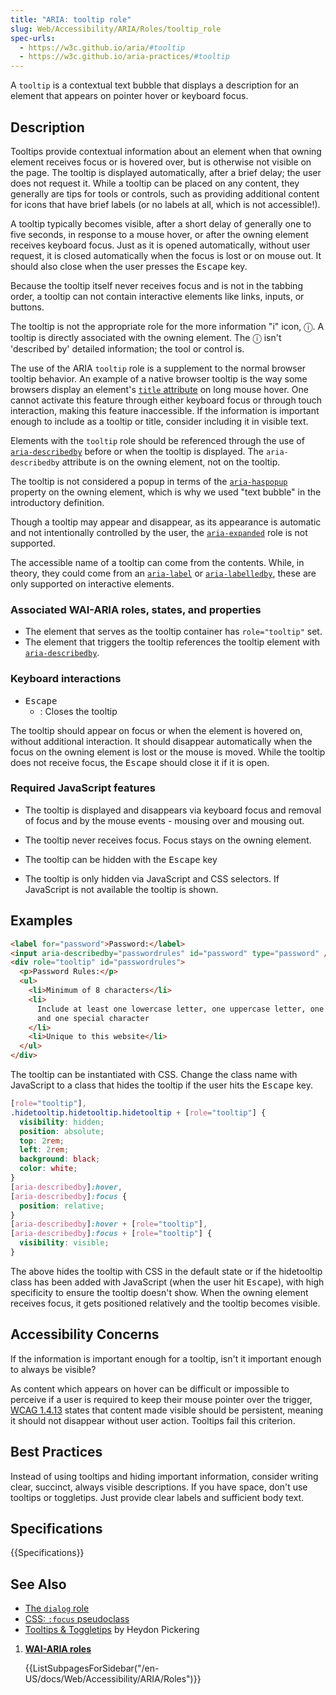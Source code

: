 ```yaml
---
title: "ARIA: tooltip role"
slug: Web/Accessibility/ARIA/Roles/tooltip_role
spec-urls:
  - https://w3c.github.io/aria/#tooltip
  - https://w3c.github.io/aria-practices/#tooltip
---
```


A `tooltip` is a contextual text bubble that displays a description for an element that appears on pointer hover or keyboard focus.

## Description

Tooltips provide contextual information about an element when that owning element receives focus or is hovered over, but is otherwise not visible on the page. The tooltip is displayed automatically, after a brief delay; the user does not request it. While a tooltip can be placed on any content, they generally are tips for tools or controls, such as providing additional content for icons that have brief labels (or no labels at all, which is not accessible!).

A tooltip typically becomes visible, after a short delay of generally one to five seconds, in response to a mouse hover, or after the owning element receives keyboard focus. Just as it is opened automatically, without user request, it is closed automatically when the focus is lost or on mouse out. It should also close when the user presses the <kbd>Escape</kbd> key.

Because the tooltip itself never receives focus and is not in the tabbing order, a tooltip can not contain interactive elements like links, inputs, or buttons.

The tooltip is not the appropriate role for the more information "i" icon, ⓘ. A tooltip is directly associated with the owning element. The ⓘ isn't 'described by' detailed information; the tool or control is.

The use of the ARIA `tooltip` role is a supplement to the normal browser tooltip behavior. An example of a native browser tooltip is the way some browsers display an element's [`title` attribute](/en-US/docs/Web/HTML/Global_attributes/title) on long mouse hover. One cannot activate this feature through either keyboard focus or through touch interaction, making this feature inaccessible. If the information is important enough to include as a tooltip or title, consider including it in visible text.

Elements with the `tooltip` role should be referenced through the use of [`aria-describedby`](/en-US/docs/Web/Accessibility/ARIA/Attributes/aria-describedby) before or when the tooltip is displayed. The `aria-describedby` attribute is on the owning element, not on the tooltip.

The tooltip is not considered a popup in terms of the [`aria-haspopup`](/en-US/docs/Web/Accessibility/ARIA/Attributes/aria-haspopup) property on the owning element, which is why we used "text bubble" in the introductory definition.

Though a tooltip may appear and disappear, as its appearance is automatic and not intentionally controlled by the user, the [`aria-expanded`](/en-US/docs/Web/Accessibility/ARIA/Attributes/aria-expanded) role is not supported.

The accessible name of a tooltip can come from the contents. While, in theory, they could come from an [`aria-label`](/en-US/docs/Web/Accessibility/ARIA/Attributes/aria-label) or [`aria-labelledby`](/en-US/docs/Web/Accessibility/ARIA/Attributes/aria-labelledby), these are only supported on interactive elements.

### Associated WAI-ARIA roles, states, and properties

- The element that serves as the tooltip container has `role="tooltip"` set.
- The element that triggers the tooltip references the tooltip element with [`aria-describedby`](/en-US/docs/Web/Accessibility/ARIA/Attributes/aria-describedby).

### Keyboard interactions

- <kbd>Escape</kbd>
  - : Closes the tooltip

The tooltip should appear on focus or when the element is hovered on, without additional interaction. It should disappear automatically when the focus on the owning element is lost or the mouse is moved. While the tooltip does not receive focus, the <kbd>Escape</kbd> should close it if it is open.

### Required JavaScript features

- The tooltip is displayed and disappears via keyboard focus and removal of focus and by the mouse events - mousing over and mousing out.

- The tooltip never receives focus. Focus stays on the owning element.

- The tooltip can be hidden with the <kbd>Escape</kbd> key

- The tooltip is only hidden via JavaScript and CSS selectors. If JavaScript is not available the tooltip is shown.

## Examples

```html
<label for="password">Password:</label>
<input aria-describedby="passwordrules" id="password" type="password" />
<div role="tooltip" id="passwordrules">
  <p>Password Rules:</p>
  <ul>
    <li>Minimum of 8 characters</li>
    <li>
      Include at least one lowercase letter, one uppercase letter, one number
      and one special character
    </li>
    <li>Unique to this website</li>
  </ul>
</div>
```

The tooltip can be instantiated with CSS. Change the class name with JavaScript to a class that hides the tooltip if the user hits the <kbd>Escape</kbd> key.

```css
[role="tooltip"],
.hidetooltip.hidetooltip.hidetooltip + [role="tooltip"] {
  visibility: hidden;
  position: absolute;
  top: 2rem;
  left: 2rem;
  background: black;
  color: white;
}
[aria-describedby]:hover,
[aria-describedby]:focus {
  position: relative;
}
[aria-describedby]:hover + [role="tooltip"],
[aria-describedby]:focus + [role="tooltip"] {
  visibility: visible;
}
```

The above hides the tooltip with CSS in the default state or if the hidetooltip class has been added with JavaScript (when the user hit <kbd>Escape</kbd>), with high specificity to ensure the tooltip doesn't show. When the owning element receives focus, it gets positioned relatively and the tooltip becomes visible.

## Accessibility Concerns

If the information is important enough for a tooltip, isn't it important enough to always be visible?

As content which appears on hover can be difficult or impossible to perceive if a user is required to keep their mouse pointer over the trigger, [WCAG 1.4.13](/en-US/docs/Web/Accessibility/Understanding_WCAG/Perceivable#guideline_1.4_make_it_easier_for_users_to_see_and_hear_content_including_separating_foreground_from_background) states that content made visible should be persistent, meaning it should not disappear without user action. Tooltips fail this criterion.

## Best Practices

Instead of using tooltips and hiding important information, consider writing clear, succinct, always visible descriptions. If you have space, don't use tooltips or toggletips. Just provide clear labels and sufficient body text.

## Specifications

{{Specifications}}

## See Also

- [The `dialog` role](/en-US/docs/Web/Accessibility/ARIA/Roles/dialog_role)
- [CSS: `:focus` pseudoclass](/en-US/docs/Web/CSS/:focus)
- [Tooltips & Toggletips](https://inclusive-components.design/tooltips-toggletips/) by Heydon Pickering

<section id="Quick_links">

1. [**WAI-ARIA roles**](/en-US/docs/Web/Accessibility/ARIA/Roles)

   {{ListSubpagesForSidebar("/en-US/docs/Web/Accessibility/ARIA/Roles")}}

</section>
